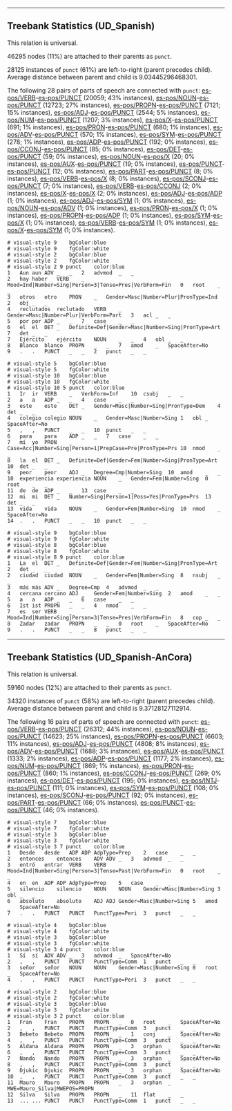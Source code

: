 

--------------------------------------------------------------------------------

## Treebank Statistics (UD_Spanish)

This relation is universal.

46295 nodes (11%) are attached to their parents as `punct`.

28125 instances of `punct` (61%) are left-to-right (parent precedes child).
Average distance between parent and child is 9.03445296468301.

The following 28 pairs of parts of speech are connected with `punct`: [es-pos/VERB]()-[es-pos/PUNCT]() (20059; 43% instances), [es-pos/NOUN]()-[es-pos/PUNCT]() (12723; 27% instances), [es-pos/PROPN]()-[es-pos/PUNCT]() (7121; 15% instances), [es-pos/ADJ]()-[es-pos/PUNCT]() (2544; 5% instances), [es-pos/NUM]()-[es-pos/PUNCT]() (1207; 3% instances), [es-pos/X]()-[es-pos/PUNCT]() (691; 1% instances), [es-pos/PRON]()-[es-pos/PUNCT]() (680; 1% instances), [es-pos/ADV]()-[es-pos/PUNCT]() (570; 1% instances), [es-pos/SYM]()-[es-pos/PUNCT]() (278; 1% instances), [es-pos/ADP]()-[es-pos/PUNCT]() (192; 0% instances), [es-pos/CCONJ]()-[es-pos/PUNCT]() (85; 0% instances), [es-pos/DET]()-[es-pos/PUNCT]() (59; 0% instances), [es-pos/NOUN]()-[es-pos/X]() (20; 0% instances), [es-pos/AUX]()-[es-pos/PUNCT]() (19; 0% instances), [es-pos/PUNCT]()-[es-pos/PUNCT]() (12; 0% instances), [es-pos/PART]()-[es-pos/PUNCT]() (8; 0% instances), [es-pos/VERB]()-[es-pos/X]() (8; 0% instances), [es-pos/SCONJ]()-[es-pos/PUNCT]() (7; 0% instances), [es-pos/VERB]()-[es-pos/CCONJ]() (2; 0% instances), [es-pos/X]()-[es-pos/X]() (2; 0% instances), [es-pos/ADJ]()-[es-pos/ADP]() (1; 0% instances), [es-pos/ADJ]()-[es-pos/SYM]() (1; 0% instances), [es-pos/NOUN]()-[es-pos/ADV]() (1; 0% instances), [es-pos/PRON]()-[es-pos/X]() (1; 0% instances), [es-pos/PROPN]()-[es-pos/ADP]() (1; 0% instances), [es-pos/SYM]()-[es-pos/X]() (1; 0% instances), [es-pos/VERB]()-[es-pos/SYM]() (1; 0% instances), [es-pos/X]()-[es-pos/SYM]() (1; 0% instances).


~~~ conllu
# visual-style 9	bgColor:blue
# visual-style 9	fgColor:white
# visual-style 2	bgColor:blue
# visual-style 2	fgColor:white
# visual-style 2 9 punct	color:blue
1	Aun	aun	ADV	_	_	2	advmod	_	_
2	hay	haber	VERB	_	Mood=Ind|Number=Sing|Person=3|Tense=Pres|VerbForm=Fin	0	root	_	_
3	otros	otro	PRON	_	Gender=Masc|Number=Plur|PronType=Ind	2	obj	_	_
4	reclutados	reclutado	VERB	_	Gender=Masc|Number=Plur|VerbForm=Part	3	acl	_	_
5	por	por	ADP	_	_	7	case	_	_
6	el	el	DET	_	Definite=Def|Gender=Masc|Number=Sing|PronType=Art	7	det	_	_
7	Ejército	ejército	NOUN	_	_	4	obl	_	_
8	Blanco	blanco	PROPN	_	_	7	amod	_	SpaceAfter=No
9	.	.	PUNCT	_	_	2	punct	_	_

~~~


~~~ conllu
# visual-style 5	bgColor:blue
# visual-style 5	fgColor:white
# visual-style 10	bgColor:blue
# visual-style 10	fgColor:white
# visual-style 10 5 punct	color:blue
1	Ir	ir	VERB	_	VerbForm=Inf	10	csubj	_	_
2	a	a	ADP	_	_	4	case	_	_
3	este	este	DET	_	Gender=Masc|Number=Sing|PronType=Dem	4	det	_	_
4	colegio	colegio	NOUN	_	Gender=Masc|Number=Sing	1	obl	_	SpaceAfter=No
5	,	,	PUNCT	_	_	10	punct	_	_
6	para	para	ADP	_	_	7	case	_	_
7	mí	yo	PRON	_	Case=Acc|Number=Sing|Person=1|PrepCase=Pre|PronType=Prs	10	nmod	_	_
8	la	el	DET	_	Definite=Def|Gender=Fem|Number=Sing|PronType=Art	10	det	_	_
9	peor	peor	ADJ	_	Degree=Cmp|Number=Sing	10	amod	_	_
10	experiencia	experiencia	NOUN	_	Gender=Fem|Number=Sing	0	root	_	_
11	de	de	ADP	_	_	13	case	_	_
12	mi	mi	DET	_	Number=Sing|Person=1|Poss=Yes|PronType=Prs	13	det	_	_
13	vida	vida	NOUN	_	Gender=Fem|Number=Sing	10	nmod	_	SpaceAfter=No
14	.	.	PUNCT	_	_	10	punct	_	_

~~~


~~~ conllu
# visual-style 9	bgColor:blue
# visual-style 9	fgColor:white
# visual-style 8	bgColor:blue
# visual-style 8	fgColor:white
# visual-style 8 9 punct	color:blue
1	La	el	DET	_	Definite=Def|Gender=Fem|Number=Sing|PronType=Art	2	det	_	_
2	ciudad	ciudad	NOUN	_	Gender=Fem|Number=Sing	8	nsubj	_	_
3	más	más	ADV	_	Degree=Cmp	4	advmod	_	_
4	cercana	cercano	ADJ	_	Gender=Fem|Number=Sing	2	amod	_	_
5	a	a	ADP	_	_	6	case	_	_
6	Ist	ist	PROPN	_	_	4	nmod	_	_
7	es	ser	VERB	_	Mood=Ind|Number=Sing|Person=3|Tense=Pres|VerbForm=Fin	8	cop	_	_
8	Zadar	zadar	PROPN	_	_	0	root	_	SpaceAfter=No
9	.	.	PUNCT	_	_	8	punct	_	_

~~~




--------------------------------------------------------------------------------

## Treebank Statistics (UD_Spanish-AnCora)

This relation is universal.

59160 nodes (12%) are attached to their parents as `punct`.

34320 instances of `punct` (58%) are left-to-right (parent precedes child).
Average distance between parent and child is 9.37128127112914.

The following 16 pairs of parts of speech are connected with `punct`: [es-pos/VERB]()-[es-pos/PUNCT]() (26312; 44% instances), [es-pos/NOUN]()-[es-pos/PUNCT]() (14623; 25% instances), [es-pos/PROPN]()-[es-pos/PUNCT]() (6603; 11% instances), [es-pos/ADJ]()-[es-pos/PUNCT]() (4808; 8% instances), [es-pos/ADV]()-[es-pos/PUNCT]() (1688; 3% instances), [es-pos/AUX]()-[es-pos/PUNCT]() (1333; 2% instances), [es-pos/ADP]()-[es-pos/PUNCT]() (1177; 2% instances), [es-pos/NUM]()-[es-pos/PUNCT]() (869; 1% instances), [es-pos/PRON]()-[es-pos/PUNCT]() (860; 1% instances), [es-pos/CCONJ]()-[es-pos/PUNCT]() (269; 0% instances), [es-pos/DET]()-[es-pos/PUNCT]() (195; 0% instances), [es-pos/INTJ]()-[es-pos/PUNCT]() (111; 0% instances), [es-pos/SYM]()-[es-pos/PUNCT]() (108; 0% instances), [es-pos/SCONJ]()-[es-pos/PUNCT]() (92; 0% instances), [es-pos/PART]()-[es-pos/PUNCT]() (66; 0% instances), [es-pos/PUNCT]()-[es-pos/PUNCT]() (46; 0% instances).


~~~ conllu
# visual-style 7	bgColor:blue
# visual-style 7	fgColor:white
# visual-style 3	bgColor:blue
# visual-style 3	fgColor:white
# visual-style 3 7 punct	color:blue
1	Desde	desde	ADP	ADP	AdpType=Prep	2	case	_	_
2	entonces	entonces	ADV	ADV	_	3	advmod	_	_
3	entró	entrar	VERB	VERB	Mood=Ind|Number=Sing|Person=3|Tense=Past|VerbForm=Fin	0	root	_	_
4	en	en	ADP	ADP	AdpType=Prep	5	case	_	_
5	silencio	silencio	NOUN	NOUN	Gender=Masc|Number=Sing	3	obl	_	_
6	absoluto	absoluto	ADJ	ADJ	Gender=Masc|Number=Sing	5	amod	_	SpaceAfter=No
7	.	.	PUNCT	PUNCT	PunctType=Peri	3	punct	_	_

~~~


~~~ conllu
# visual-style 4	bgColor:blue
# visual-style 4	fgColor:white
# visual-style 3	bgColor:blue
# visual-style 3	fgColor:white
# visual-style 3 4 punct	color:blue
1	Sí	sí	ADV	ADV	_	3	advmod	_	SpaceAfter=No
2	,	,	PUNCT	PUNCT	PunctType=Comm	1	punct	_	_
3	señor	señor	NOUN	NOUN	Gender=Masc|Number=Sing	0	root	_	SpaceAfter=No
4	.	.	PUNCT	PUNCT	PunctType=Peri	3	punct	_	_

~~~


~~~ conllu
# visual-style 2	bgColor:blue
# visual-style 2	fgColor:white
# visual-style 3	bgColor:blue
# visual-style 3	fgColor:white
# visual-style 3 2 punct	color:blue
1	Fran	Fran	PROPN	PROPN	_	0	root	_	SpaceAfter=No
2	,	,	PUNCT	PUNCT	PunctType=Comm	3	punct	_	_
3	Bebeto	Bebeto	PROPN	PROPN	_	1	conj	_	SpaceAfter=No
4	,	,	PUNCT	PUNCT	PunctType=Comm	3	punct	_	_
5	Aldana	Aldana	PROPN	PROPN	_	3	orphan	_	SpaceAfter=No
6	,	,	PUNCT	PUNCT	PunctType=Comm	3	punct	_	_
7	Nando	Nando	PROPN	PROPN	_	3	orphan	_	SpaceAfter=No
8	,	,	PUNCT	PUNCT	PunctType=Comm	3	punct	_	_
9	Djukic	Djukic	PROPN	PROPN	_	3	orphan	_	SpaceAfter=No
10	,	,	PUNCT	PUNCT	PunctType=Comm	3	punct	_	_
11	Mauro	Mauro	PROPN	PROPN	_	3	orphan	_	MWE=Mauro_Silva|MWEPOS=PROPN
12	Silva	Silva	PROPN	PROPN	_	11	flat	_	_
13	...	...	PUNCT	PUNCT	PunctType=Comm	1	punct	_	_

~~~


